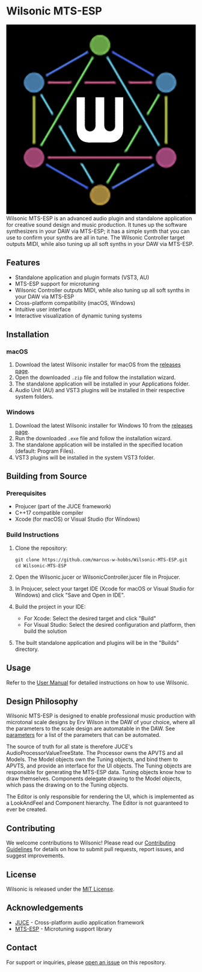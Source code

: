 # Wilsonic MTS-ESP
![Wilsonic MTS-ESP](./Resources/wilsonic_icon_03_512.png)
Wilsonic MTS-ESP is an advanced audio plugin and standalone application for creative sound design and music production. It tunes up the software synthesizers in your DAW via MTS-ESP; it has a simple synth that you can use to confirm your synths are all in tune.  The Wilsonic Controller target outputs MIDI, while also tuning up all soft synths in your DAW via MTS-ESP.

## Features

- Standalone application and plugin formats (VST3, AU)
- MTS-ESP support for microtuning
- Wilsonic Controller outputs MIDI, while also tuning up all soft synths in your DAW via MTS-ESP
- Cross-platform compatibility (macOS, Windows)
- Intuitive user interface
- Interactive visualization of dynamic tuning systems

## Installation

### macOS

1. Download the latest Wilsonic installer for macOS from the [releases page](https://github.com/marcus-w-hobbs/Wilsonic-MTS-ESP/releases).
2. Open the downloaded `.zip` file and follow the installation wizard.
3. The standalone application will be installed in your Applications folder.
4. Audio Unit (AU) and VST3 plugins will be installed in their respective system folders.

### Windows

1. Download the latest Wilsonic installer for Windows 10 from the [releases page](https://github.com/marcus-w-hobbs/Wilsonic-MTS-ESP/releases).
2. Run the downloaded `.exe` file and follow the installation wizard.
3. The standalone application will be installed in the specified location (default: Program Files).
4. VST3 plugins will be installed in the system VST3 folder.

## Building from Source

### Prerequisites

- Projucer (part of the JUCE framework)
- C++17 compatible compiler
- Xcode (for macOS) or Visual Studio (for Windows)

### Build Instructions

1. Clone the repository:
   ```
   git clone https://github.com/marcus-w-hobbs/Wilsonic-MTS-ESP.git
   cd Wilsonic-MTS-ESP
   ```

2. Open the Wilsonic.jucer or WilsonicController.jucer file in Projucer.

3. In Projucer, select your target IDE (Xcode for macOS or Visual Studio for Windows) and click "Save and Open in IDE".

4. Build the project in your IDE:
   - For Xcode: Select the desired target and click "Build"
   - For Visual Studio: Select the desired configuration and platform, then build the solution

5. The built standalone application and plugins will be in the "Builds" directory.

## Usage

Refer to the [User Manual](https://drive.google.com/file/d/1BrTWlS9N4a0xTRUzwLxwr5R5JJ2RvF8n) for detailed instructions on how to use Wilsonic.

## Design Philosophy

Wilsonic MTS-ESP is designed to enable professional music production with microtonal scale designs by Erv Wilson in the DAW of your choice, where all the parameters to the scale design are automatable in the DAW.  See [parameters](./daw_automated_params.txt) for a list of the parameters that can be automated.

The source of truth for all state is therefore JUCE's AudioProcessorValueTreeState.  The Processor owns the APVTS and all Models.  The Model objects own the Tuning objects, and bind them to APVTS, and provide an interface for the UI objects.  The Tuning objects are responsible for generating the MTS-ESP data.  Tuning objects know how to draw themselves.  Components delegate drawing to the Model objects, which pass the drawing on to the Tuning objects.  

The Editor is only responsible for rendering the UI, which is implemented as a LookAndFeel and Component hierarchy.  The Editor is not guaranteed to ever be created. 

## Contributing

We welcome contributions to Wilsonic! Please read our [Contributing Guidelines](CONTRIBUTING.md) for details on how to submit pull requests, report issues, and suggest improvements.

## License

Wilsonic is released under the [MIT License](LICENSE).

## Acknowledgements

- [JUCE](https://juce.com/) - Cross-platform audio application framework
- [MTS-ESP](https://github.com/ODDSound/MTS-ESP) - Microtuning support library

## Contact

For support or inquiries, please [open an issue](https://github.com/marcus-w-hobbs/Wilsonic-MTS-ESP/issues) on this repository.
